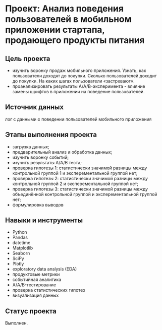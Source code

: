 # Проект: Анализ поведения пользователей в мобильном приложении стартапа, продающего продукты питания

## Цель проекта
- изучить воронку продаж мобильного приложения. Узнать, как пользователи доходят до покупки. Сколько пользователей доходит до покупки. На каких шагах пользователи «застревают».
- проанализировать результаты A/A/B-эксперимента - влияние замены шрифтов в приложении на поведение пользователей.

## Источник данных
лог с данными о поведении пользователей мобильного приложения

## Этапы выполнения проекта
* загрузка данных;
* предварительный анализ и обработка данных;
* изучить воронку событий;
* изучить результаты А/А/В теста;
* проверка гипотезы 1: статистически значимой разницы между контрольной группой 1 и эксперементальной группой нет;
* проверка гипотезы 2: статистически значимой разницы между контрольной группой 2 и эксперементальной группой нет;
* проверка гипотезы 3: статистически значимой разницы между объединённой контрольной группой и эксперементальной группой нет;
* формулировка выводов

## Навыки и инструменты
* Python
* Pandas
* datetime
* Matplotlib
* Seaborn
* SciPy
* Plotly
* exploratory data analysis (EDA)
* продуктовые метрики
* событийная аналитика
* A/А/B-тестирование
* проверка статистических гипотез
* визуализация данных

## Статус проекта
Выполнен.
